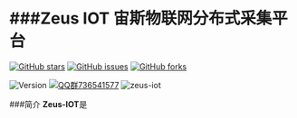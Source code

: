 ###Zeus IOT 宙斯物联网分布式采集平台
==========
[![GitHub stars](https://img.shields.io/github/stars/zmops/zeus-iot.svg?style=for-the-badge&label=Stars&logo=github)](https://github.com/zmops/zeus-iot)
[![GitHub issues](https://img.shields.io/github/issues/zmops/zeus-iot?style=for-the-badge&label=Issuess&logo=github)](https://github.com/zmops/zeus-iot)
[![GitHub forks](https://img.shields.io/github/forks/zmops/zeus-iot?style=for-the-badge&label=Forks&logo=github)](https://github.com/zmops/zeus-iot)

![Version](https://img.shields.io/badge/version-1.0.0--RELEASE-brightgreen)
[![QQ群736541577](https://img.shields.io/badge/QQ群-736541577-brightgreen)](https://qm.qq.com/cgi-bin/qm/qr?k=CcWBdkXjkgt99bBu5d_-1TeS36DhCkU4&jump_from=webapi)
![zeus-iot](https://visitor-badge.glitch.me/badge?page_id=zeus-iot)


###简介
**Zeus-IOT**是

